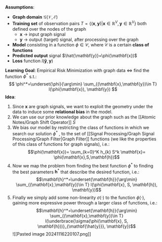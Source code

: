 **Assumptions**:
- **Graph domain** $\mathcal{G(V,E)}$
- **Training set** of observation pairs $T=\{ (\mathbf{x}, \mathbf{y})|\mathbf{x} \in \mathbb{R}^V, \mathbf{y} \in \mathbb{R}^V\}$ both defined over the nodes of the graph
	- $\mathbf{x}$ $\rightarrow$ input graph signal
	- $\mathbf{y}$ $\rightarrow$ output (target) signal, after processing over the graph
-  **Model** consisting in a function $\phi \in \mathcal{C}$, where $\mathcal{C}$ is a certain **class of functions**
-  **Predicted output** signal $\hat{\mathbf{y}}=\phi(\mathbf{x})$
- **Loss** function $l(\mathbf{\hat{y}}, \mathbf{y})$

**Learning Goal**:
Empirical Risk Minimization with graph data $\iff$ find the function $\phi^*$ s.t.:
$$
\phi^*=\underset{\phi}{\arg\min} \sum_{(\mathbf{x},\mathbf{y})\in T} l(\phi(\mathbf{x}), \mathbf{y})
$$
**Idea**:
1. Since $\mathbf{x}$ are graph signals, we want to exploit the geometry under the data to induce some **relational bias** in the model.
2. We can use our prior knowledge about the graph such as the [[Atomic Notes/Graph Shift Operator]] $S$
3. We bias our model by restricting the class of functions in which we search our solution $\phi^*$ , to the set of [[Signal Processing/Graph Signal Processing/Graph Filter|Graph Filter]] functions (we like the properties of this class of functions for graph signals), i.e.: $$\phi(\mathbf{x})= \sum_{k=0}^K h_{k} S^k \mathbf{x}= \phi(\mathbf{x},S,\mathbf{h})$$
4. Now we map the problem from finding the best function $\phi^*$ to finding the best parameters $\mathbf{h}^*$ that describe the desired function, i.e.: $$\mathbf{h}^*=\underset{\mathbf{h}}{\arg\min} \sum_{(\mathbf{x},\mathbf{y})\in T} l(\phi(\mathbf{x}, S, \mathbf{h}), \mathbf{y})$$
5. Finally we simply add some non-linearity $\sigma(\cdot)$ to the function $\phi(\cdot)$, gaining more expressive power through a larger class of functions, i.e.: $$\mathbf{h}^*=\underset{\mathbf{h}}{\arg\min} \sum_{(\mathbf{x},\mathbf{y})\in T} l(\underbrace{\sigma(\phi(\mathbf{x}, S, \mathbf{h}))}_{\mathbf{\hat{y}}}, \mathbf{y})$$
![[Pasted image 20241116220107.png]]